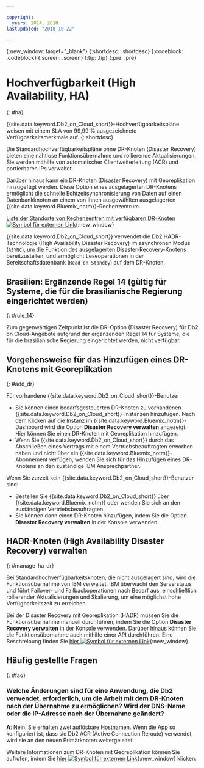 ```yaml
---

copyright:
  years: 2014, 2018
lastupdated: "2018-10-22"

---
```


<!-- Attribute definitions --> 
{:new_window: target="_blank"}
{:shortdesc: .shortdesc}
{:codeblock: .codeblock}
{:screen: .screen}
{:tip: .tip}
{:pre: .pre}

# Hochverfügbarkeit (High Availability, HA)
{: #ha}

{{site.data.keyword.Db2_on_Cloud_short}}-Hochverfügbarkeitspläne weisen mit einem SLA von 99,99 % ausgezeichnete Verfügbarkeitsmerkmale auf. 
{: shortdesc}

Die Standardhochverfügbarkeitspläne ohne DR-Knoten (Disaster Recovery) bieten eine nahtlose Funktionsübernahme und rollierende Aktualisierungen. Sie werden mithilfe von automatischer Clientweiterleitung (ACR) und portierbaren IPs verwaltet.

Darüber hinaus kann ein DR-Knoten (Disaster Recovery) mit Georeplikation hinzugefügt werden. Diese Option eines ausgelagerten DR-Knotens ermöglicht die schnelle Echtzeitsynchronisierung von Daten auf einen Datenbankknoten an einem von Ihnen ausgewählten ausgelagerten {{site.data.keyword.Bluemix_notm}}-Rechenzentrum. 

[Liste der Standorte von Rechenzentren mit verfügbaren DR-Knoten ![Symbol für externen Link](../../icons/launch-glyph.svg "Symbol für externen Link")](https://developer.ibm.com/answers/questions/366888/what-locations-cities-or-countries-is-dashdb-avail.html){:new_window}

{{site.data.keyword.Db2_on_Cloud_short}} verwendet die Db2 HADR-Technologie (High Availability Disaster Recovery) im asynchronen Modus (`ASYNC`), um die Funktion des ausgelagerten Disaster-Recovery-Knotens bereitzustellen, und ermöglicht Leseoperationen in der Bereitschaftsdatenbank (`Read on Standby`) auf dem DR-Knoten.

## **Brasilien: Ergänzende Regel 14** (gültig für Systeme, die für die brasilianische Regierung eingerichtet werden)
{: #rule_14}

Zum gegenwärtigen Zeitpunkt ist die DR-Option (Disaster Recovery) für Db2 on Cloud-Angebote aufgrund der ergänzenden Regel 14 für Systeme, die für die brasilianische Regierung eingerichtet werden, nicht verfügbar.

## Vorgehensweise für das Hinzufügen eines DR-Knotens mit Georeplikation
{: #add_dr}

Für vorhandene {{site.data.keyword.Db2_on_Cloud_short}}-Benutzer:
 * Sie können einen bedarfsgesteuerten DR-Knoten zu vorhandenen {{site.data.keyword.Db2_on_Cloud_short}}-Instanzen hinzufügen. Nach dem Klicken auf die Instanz im {{site.data.keyword.Bluemix_notm}}-Dashboard wird die Option **Disaster Recovery verwalten** angezeigt. Hier können Sie einen DR-Knoten mit Georeplikation hinzufügen.
 * Wenn Sie {{site.data.keyword.Db2_on_Cloud_short}} durch das Abschließen eines Vertrags mit einem Vertriebsbeauftragten erworben haben und nicht über ein {{site.data.keyword.Bluemix_notm}}-Abonnement verfügen, wenden Sie sich für das Hinzufügen eines DR-Knotens an den zuständige IBM Ansprechpartner.

Wenn Sie zurzeit kein {{site.data.keyword.Db2_on_Cloud_short}}-Benutzer sind:
 * Bestellen Sie {{site.data.keyword.Db2_on_Cloud_short}} über {{site.data.keyword.Bluemix_notm}} oder wenden Sie sich an den zuständigen Vertriebsbeauftragten.
 * Sie können dann einen DR-Knoten hinzufügen, indem Sie die Option **Disaster Recovery verwalten** in der Konsole verwenden.
<!--- Through the web console, you can also add a disaster recovery (DR) node located in a datacenter of your choice. -->

## HADR-Knoten (High Availability Disaster Recovery) verwalten
{: #manage_ha_dr}

Bei Standardhochverfügbarkeitsknoten, die nicht ausgelagert sind, wird die Funktionsübernahme von IBM verwaltet. IBM überwacht den Serverstatus und führt Failover- und Failbackoperationen nach Bedarf aus, einschließlich rollierender Aktualisierungen und Skalierung, um eine möglichst hohe Verfügbarkeitszeit zu erreichen.

Bei der Disaster Recovery mit Georeplikation (HADR) müssen Sie die Funktionsübernahme manuell durchführen, indem Sie die Option **Disaster Recovery verwalten** in der Konsole verwenden. Darüber hinaus können Sie die Funktionsübernahme auch mithilfe einer API durchführen. Eine Beschreibung finden Sie [hier ![Symbol für externen Link](../../icons/launch-glyph.svg "Symbol für externen Link")](https://developer.ibm.com/answers/questions/457901/where-can-i-find-api-documentation-for-db2-on-clou.html){:new_window}.

## Häufig gestellte Fragen
{: #faq}

### Welche Änderungen sind für eine Anwendung, die Db2 verwendet, erforderlich, um die Arbeit mit dem DR-Knoten nach der Übernahme zu ermöglichen? Wird der DNS-Name oder die IP-Adresse nach der Übernahme geändert?

**A**: Nein. Sie erhalten zwei auflösbare Hostnamen. Wenn die App so konfiguriert ist, dass sie Db2 ACR (Active Connection Reroute) verwendet, wird sie an den neuen Primärknoten weitergeleitet.

Weitere Informationen zum DR-Knoten mit Georeplikation können Sie aufrufen, indem Sie [hier ![Symbol für externen Link](../../icons/launch-glyph.svg "Symbol für externen Link")](https://developer.ibm.com/answers/questions/458385/frequently-asked-questions-for-db2-on-cloud-hadr-g.html){:new_window} klicken.
